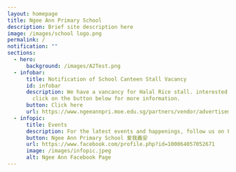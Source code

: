 ```yaml
---
layout: homepage
title: Ngee Ann Primary School
description: Brief site description here
image: /images/school logo.png
permalink: /
notification: ""
sections:
  - hero:
      background: /images/A2Test.png
  - infobar:
      title: Notification of School Canteen Stall Vacancy
      id: infobar
      description: We have a vancancy for Halal Rice stall. interested applicants may
        click on the button below for more information.
      button: Click here
      url: https://www.ngeeannpri.moe.edu.sg/partners/vendor/advertisement/
  - infopic:
      title: Events
      description: For the latest events and happenings, follow us on Facebook
      button: Ngee Ann Primary School 爱我義安
      url: https://www.facebook.com/profile.php?id=100064057052671
      image: /images/infopic.jpeg
      alt: Ngee Ann Facebook Page
---
```

